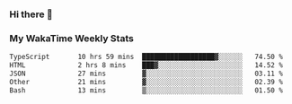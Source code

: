 ### Hi there 👋

<!--
**royschrauwen/royschrauwen** is a ✨ _special_ ✨ repository because its `README.md` (this file) appears on your GitHub profile.

Here are some ideas to get you started:

- 🔭 I’m currently working on ...
- 🌱 I’m currently learning ...
- 👯 I’m looking to collaborate on ...
- 🤔 I’m looking for help with ...
- 💬 Ask me about ...
- 📫 How to reach me: ...
- 😄 Pronouns: ...
- ⚡ Fun fact: ...
-->


### My WakaTime Weekly Stats
<!--START_SECTION:waka-->

```txt
TypeScript       10 hrs 59 mins  ██████████████████▓░░░░░░   74.50 %
HTML             2 hrs 8 mins    ███▓░░░░░░░░░░░░░░░░░░░░░   14.52 %
JSON             27 mins         ▓░░░░░░░░░░░░░░░░░░░░░░░░   03.11 %
Other            21 mins         ▓░░░░░░░░░░░░░░░░░░░░░░░░   02.39 %
Bash             13 mins         ▒░░░░░░░░░░░░░░░░░░░░░░░░   01.50 %
```

<!--END_SECTION:waka-->
